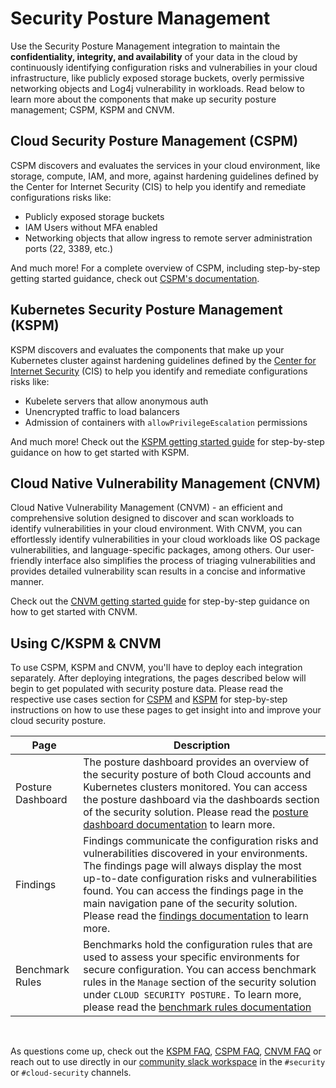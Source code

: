 # Security Posture Management

Use the Security Posture Management integration to maintain the **confidentiality, integrity, and availability** of your data in the cloud by continuously identifying configuration risks and vulnerabilies in your cloud infrastructure, like publicly exposed storage buckets, overly permissive networking objects and Log4j vulnerability in workloads. Read below to learn more about the components that make up security posture management; CSPM, KSPM and CNVM. 

## Cloud Security Posture Management (CSPM)

CSPM discovers and evaluates the services in your cloud environment, like storage, compute, IAM, and more, against hardening guidelines defined by the Center for Internet Security (CIS) to help you identify and remediate configurations risks like:

- Publicly exposed storage buckets 
- IAM Users without MFA enabled 
- Networking objects that allow ingress to remote server administration ports (22, 3389, etc.)

And much more! For a complete overview of CSPM, including step-by-step getting started guidance, check out [CSPM's documentation](https://ela.st/cspm).

## Kubernetes Security Posture Management (KSPM)

KSPM discovers and evaluates the components that make up your Kubernetes cluster against hardening guidelines defined by the [Center for Internet Security](https://www.cisecurity.org/) (CIS) to help you identify and remediate configurations risks like:

- Kubelete servers that allow anonymous auth
- Unencrypted traffic to load balancers
- Admission of containers with `allowPrivilegeEscalation` permissions 

And much more! Check out the [KSPM getting started guide](https://ela.st/kspm-get-started) for step-by-step guidance on how to get started with KSPM. 

## Cloud Native Vulnerability Management (CNVM)

Cloud Native Vulnerability Management (CNVM) - an efficient and comprehensive solution designed to discover and scan workloads to identify vulnerabilities in your cloud environment. With CNVM, you can effortlessly identify vulnerabilities in your cloud workloads like OS package vulnerabilities, and language-specific packages, among others. Our user-friendly interface also simplifies the process of triaging vulnerabilities and provides detailed vulnerability scan results in a concise and informative manner.

Check out the [CNVM getting started guide](https://ela.st/cnvm-get-started) for step-by-step guidance on how to get started with CNVM.

## Using C/KSPM & CNVM

To use CSPM, KSPM and CNVM, you'll have to deploy each integration separately. After deploying integrations, the pages described below will begin to get populated with security posture data. Please read the respective use cases section for [CSPM](https://ela.st/cspm-use-cases) and [KSPM](https://ela.st/kspm-use-cases) for step-by-step instructions on how to use these pages to get insight into and improve your cloud security posture.

| Page             | Description                                                                                                                                         |
| ----------------- | --------------------------------------------------------------------------------------------------------------------------------------------------- |
| Posture Dashboard | The posture dashboard provides an overview of the security posture of both Cloud accounts and Kubernetes clusters monitored. You can access the posture dashboard via the dashboards section of the security solution. Please read the [posture dashboard documentation](https://ela.st/posture-dashboard) to learn more.                                                |
| Findings          | Findings communicate the configuration risks and vulnerabilities discovered in your environments. The findings page will always display the most up-to-date configuration risks and vulnerabilities found. You can access the findings page in the main navigation pane of the security solution. Please read the [findings documentation](https://ela.st/findings) to learn more. |
| Benchmark Rules   | Benchmarks hold the configuration rules that are used to assess your specific environments for secure configuration. You can access benchmark rules in the `Manage` section of the security solution under `CLOUD SECURITY POSTURE.` To learn more, please read the [benchmark rules documentation](https://ela.st/configuration-rules)                                                                                                                                                            |

&nbsp;

As questions come up, check out the [KSPM FAQ](https://ela.st/kspm-faq), [CSPM FAQ](https://ela.st/cspm-faq), [CNVM FAQ](https://ela.st/cnvm-faq) or reach out to use directly in our [community slack workspace](https://elasticstack.slack.com/) in the `#security` or `#cloud-security` channels. 
